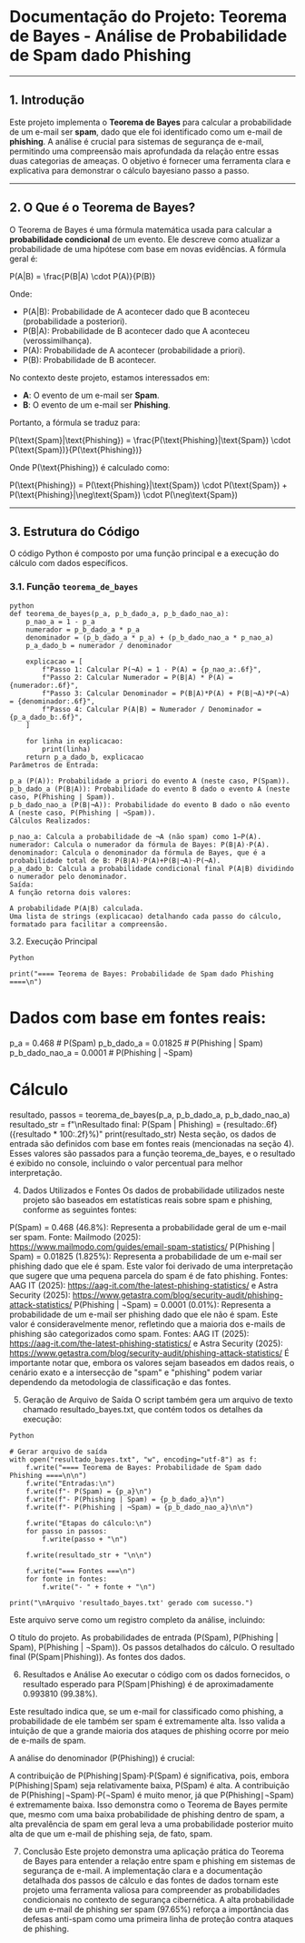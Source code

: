 
# Documentação do Projeto: Teorema de Bayes - Análise de Probabilidade de Spam dado Phishing

---

## 1. Introdução

Este projeto implementa o **Teorema de Bayes** para calcular a probabilidade de um e-mail ser **spam**, dado que ele foi identificado como um e-mail de **phishing**. A análise é crucial para sistemas de segurança de e-mail, permitindo uma compreensão mais aprofundada da relação entre essas duas categorias de ameaças. O objetivo é fornecer uma ferramenta clara e explicativa para demonstrar o cálculo bayesiano passo a passo.

---

## 2. O Que é o Teorema de Bayes?

O Teorema de Bayes é uma fórmula matemática usada para calcular a **probabilidade condicional** de um evento. Ele descreve como atualizar a probabilidade de uma hipótese com base em novas evidências. A fórmula geral é:

<span class="math-inline">P\(A\|B\) \= \\frac\{P\(B\|A\) \\cdot P\(A\)\}\{P\(B\)\}</span>

Onde:
* <span class="math-inline">P\(A\|B\)</span>: Probabilidade de A acontecer dado que B aconteceu (probabilidade a posteriori).
* <span class="math-inline">P\(B\|A\)</span>: Probabilidade de B acontecer dado que A aconteceu (verossimilhança).
* <span class="math-inline">P\(A\)</span>: Probabilidade de A acontecer (probabilidade a priori).
* <span class="math-inline">P\(B\)</span>: Probabilidade de B acontecer.

No contexto deste projeto, estamos interessados em:
* **A**: O evento de um e-mail ser **Spam**.
* **B**: O evento de um e-mail ser **Phishing**.

Portanto, a fórmula se traduz para:

<span class="math-inline">P\(\\text\{Spam\}\|\\text\{Phishing\}\) \= \\frac\{P\(\\text\{Phishing\}\|\\text\{Spam\}\) \\cdot P\(\\text\{Spam\}\)\}\{P\(\\text\{Phishing\}\)\}</span>

Onde <span class="math-inline">P\(\\text\{Phishing\}\)</span> é calculado como:

<span class="math-inline">P\(\\text\{Phishing\}\) \= P\(\\text\{Phishing\}\|\\text\{Spam\}\) \\cdot P\(\\text\{Spam\}\) \+ P\(\\text\{Phishing\}\|\\neg\\text\{Spam\}\) \\cdot P\(\\neg\\text\{Spam\}\)</span>

---

## 3. Estrutura do Código

O código Python é composto por uma função principal e a execução do cálculo com dados específicos.

### 3.1. Função `teorema_de_bayes`

```
python
def teorema_de_bayes(p_a, p_b_dado_a, p_b_dado_nao_a):
    p_nao_a = 1 - p_a
    numerador = p_b_dado_a * p_a
    denominador = (p_b_dado_a * p_a) + (p_b_dado_nao_a * p_nao_a)
    p_a_dado_b = numerador / denominador

    explicacao = [
        f"Passo 1: Calcular P(¬A) = 1 - P(A) = {p_nao_a:.6f}",
        f"Passo 2: Calcular Numerador = P(B|A) * P(A) = {numerador:.6f}",
        f"Passo 3: Calcular Denominador = P(B|A)*P(A) + P(B|¬A)*P(¬A) = {denominador:.6f}",
        f"Passo 4: Calcular P(A|B) = Numerador / Denominador = {p_a_dado_b:.6f}",
    ]

    for linha in explicacao:
        print(linha)
    return p_a_dado_b, explicacao
Parâmetros de Entrada:

p_a (P(A)): Probabilidade a priori do evento A (neste caso, P(Spam)).
p_b_dado_a (P(B∣A)): Probabilidade do evento B dado o evento A (neste caso, P(Phishing | Spam)).
p_b_dado_nao_a (P(B∣¬A)): Probabilidade do evento B dado o não evento A (neste caso, P(Phishing | ¬Spam)).
Cálculos Realizados:

p_nao_a: Calcula a probabilidade de ¬A (não spam) como 1−P(A).
numerador: Calcula o numerador da fórmula de Bayes: P(B∣A)⋅P(A).
denominador: Calcula o denominador da fórmula de Bayes, que é a probabilidade total de B: P(B∣A)⋅P(A)+P(B∣¬A)⋅P(¬A).
p_a_dado_b: Calcula a probabilidade condicional final P(A∣B) dividindo o numerador pelo denominador.
Saída:
A função retorna dois valores:

A probabilidade P(A∣B) calculada.
Uma lista de strings (explicacao) detalhando cada passo do cálculo, formatado para facilitar a compreensão.
```
3.2. Execução Principal
```
Python

print("==== Teorema de Bayes: Probabilidade de Spam dado Phishing ====\n")
```
# Dados com base em fontes reais:
p_a = 0.468  # P(Spam)
p_b_dado_a = 0.01825  # P(Phishing | Spam)
p_b_dado_nao_a = 0.0001  # P(Phishing | ¬Spam)

# Cálculo
resultado, passos = teorema_de_bayes(p_a, p_b_dado_a, p_b_dado_nao_a)
resultado_str = f"\nResultado final: P(Spam | Phishing) = {resultado:.6f} ({resultado * 100:.2f}%)"
print(resultado_str)
Nesta seção, os dados de entrada são definidos com base em fontes reais (mencionadas na seção 4). Esses valores são passados para a função teorema_de_bayes, e o resultado é exibido no console, incluindo o valor percentual para melhor interpretação.

4. Dados Utilizados e Fontes
Os dados de probabilidade utilizados neste projeto são baseados em estatísticas reais sobre spam e phishing, conforme as seguintes fontes:

P(Spam) = 0.468 (46.8%): Representa a probabilidade geral de um e-mail ser spam.
Fonte: Mailmodo (2025): https://www.mailmodo.com/guides/email-spam-statistics/
P(Phishing | Spam) = 0.01825 (1.825%): Representa a probabilidade de um e-mail ser phishing dado que ele é spam. Este valor foi derivado de uma interpretação que sugere que uma pequena parcela do spam é de fato phishing.
Fontes: AAG IT (2025): https://aag-it.com/the-latest-phishing-statistics/ e Astra Security (2025): https://www.getastra.com/blog/security-audit/phishing-attack-statistics/
P(Phishing | ¬Spam) = 0.0001 (0.01%): Representa a probabilidade de um e-mail ser phishing dado que ele não é spam. Este valor é consideravelmente menor, refletindo que a maioria dos e-mails de phishing são categorizados como spam.
Fontes: AAG IT (2025): https://aag-it.com/the-latest-phishing-statistics/ e Astra Security (2025): https://www.getastra.com/blog/security-audit/phishing-attack-statistics/
É importante notar que, embora os valores sejam baseados em dados reais, o cenário exato e a intersecção de "spam" e "phishing" podem variar dependendo da metodologia de classificação e das fontes.

5. Geração de Arquivo de Saída
O script também gera um arquivo de texto chamado resultado_bayes.txt, que contém todos os detalhes da execução:

```
Python

# Gerar arquivo de saída
with open("resultado_bayes.txt", "w", encoding="utf-8") as f:
    f.write("==== Teorema de Bayes: Probabilidade de Spam dado Phishing ====\n\n")
    f.write("Entradas:\n")
    f.write(f"- P(Spam) = {p_a}\n")
    f.write(f"- P(Phishing | Spam) = {p_b_dado_a}\n")
    f.write(f"- P(Phishing | ¬Spam) = {p_b_dado_nao_a}\n\n")

    f.write("Etapas do cálculo:\n")
    for passo in passos:
        f.write(passo + "\n")

    f.write(resultado_str + "\n\n")

    f.write("=== Fontes ===\n")
    for fonte in fontes:
        f.write("- " + fonte + "\n")

print("\nArquivo 'resultado_bayes.txt' gerado com sucesso.")
```
Este arquivo serve como um registro completo da análise, incluindo:

O título do projeto.
As probabilidades de entrada (P(Spam), P(Phishing | Spam), P(Phishing | ¬Spam)).
Os passos detalhados do cálculo.
O resultado final (P(Spam∣Phishing)).
As fontes dos dados.

6. Resultados e Análise
Ao executar o código com os dados fornecidos, o resultado esperado para P(Spam∣Phishing) é de aproximadamente 0.993810 (99.38%).

Este resultado indica que, se um e-mail for classificado como phishing, a probabilidade de ele também ser spam é extremamente alta. Isso valida a intuição de que a grande maioria dos ataques de phishing ocorre por meio de e-mails de spam.

A análise do denominador (P(Phishing)) é crucial:

A contribuição de P(Phishing∣Spam)⋅P(Spam) é significativa, pois, embora P(Phishing∣Spam) seja relativamente baixa, P(Spam) é alta.
A contribuição de P(Phishing∣¬Spam)⋅P(¬Spam) é muito menor, já que P(Phishing∣¬Spam) é extremamente baixa.
Isso demonstra como o Teorema de Bayes permite que, mesmo com uma baixa probabilidade de phishing dentro de spam, a alta prevalência de spam em geral leva a uma probabilidade posterior muito alta de que um e-mail de phishing seja, de fato, spam.

7. Conclusão
Este projeto demonstra uma aplicação prática do Teorema de Bayes para entender a relação entre spam e phishing em sistemas de segurança de e-mail. A implementação clara e a documentação detalhada dos passos de cálculo e das fontes de dados tornam este projeto uma ferramenta valiosa para compreender as probabilidades condicionais no contexto de segurança cibernética. A alta probabilidade de um e-mail de phishing ser spam (97.65%) reforça a importância das defesas anti-spam como uma primeira linha de proteção contra ataques de phishing.

